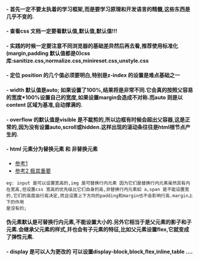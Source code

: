 
#### - 首先一定不要太执着的学习框架,而是要学习原理和开发语言的精髓,这些东西是几乎不变的.

#### - 查看css 文档一定要看默认值,默认值,默认值!!!

#### - 实践的时候一定要注意不同浏览器的基础差异然后再去看,推荐使用标准化(margin,padding 默认值都是0)css 库:sanitize.css,normalize.css,minireset.css,unstyle.css

#### - 定位 position 的几个值必须要明白,特别是z-index 的设置是难点基础之一

#### - width 默认值是auto; 如果设置了100%,结果将是非常不同.它会真的按照父容易的宽度*100%设置自己的宽度,如果设置margin会造成不对称.而auto 则是以content 区域为基准,自动撑满的.

#### - overflow 的默认值是visible 是不裁剪的,所以边框有时候会超出父容器,这是正常的,因为没有设置auto,scroll或hidden.这样出现的滚动条往往是html根节点产生的.

#### - html 元素分为替换元素 和 非替换元素 
  - [参考1](https://www.cnblogs.com/WebShare-hilda/p/4713890.html) 
  - [参考2 极其重要](http://www.aichengxu.com/other/3124775.htm)
```
eg: input 是可以设置宽高的,img 是可替换行内元素 因为它们是替换行内元素虽然具有内在宽高,但设置css 宽高的优先级比它们自身的高,非替换行内元素如 a,span 是不能设置宽的,它们的高度由行高决定,而且设置上下方向的padding和margin也不会影响行高.margin上下的作用
是没有的;
```

#### 伪元素默认是可替换行内元素,不能设置大小的.另外它相当于是父元素的影子和子元素.会继承父元素的样式,并也会有子元素的特征,比如父元素设置flex,它就变成了弹性元素.

#### - display 是可以人为更改的 可以设置display-block,block,flex,inline,table ....





      
